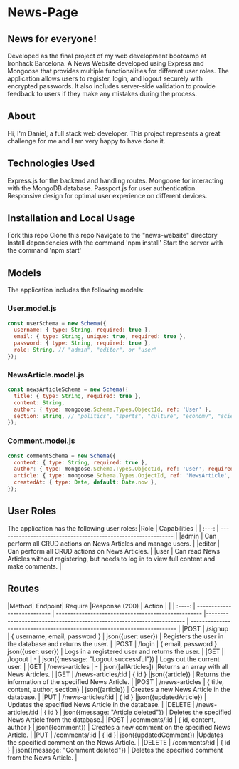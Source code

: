 # News-Page
## News for everyone!
Developed as the final project of my web development bootcamp at Ironhack Barcelona. A News Website developed using Express and Mongoose that provides multiple functionalities for different user roles. The application allows users to register, login, and logout securely with encrypted passwords. It also includes server-side validation to provide feedback to users if they make any mistakes during the process.
## About
Hi, I'm Daniel, a full stack web developer. This project represents a great challenge for me and I am very happy to have done it.
## Technologies Used
Express.js for the backend and handling routes.
Mongoose for interacting with the MongoDB database.
Passport.js for user authentication.
Responsive design for optimal user experience on different devices.
## Installation and Local Usage
Fork this repo
Clone this repo
Navigate to the "news-website" directory
Install dependencies with the command 'npm install'
Start the server with the command 'npm start'
## Models
The application includes the following models:
### User.model.js
```js
const userSchema = new Schema({
  username: { type: String, required: true },
  email: { type: String, unique: true, required: true },
  password: { type: String, required: true },
  role: String, // "admin", "editor", or "user"
});
```
### NewsArticle.model.js
```js
const newsArticleSchema = new Schema({
  title: { type: String, required: true },
  content: String,
  author: { type: mongoose.Schema.Types.ObjectId, ref: 'User' },
  section: String, // "politics", "sports", "culture", "economy", "science", "health", etc.
});
```
### Comment.model.js
```js
const commentSchema = new Schema({
  content: { type: String, required: true },
  author: { type: mongoose.Schema.Types.ObjectId, ref: 'User', required: true },
  article: { type: mongoose.Schema.Types.ObjectId, ref: 'NewsArticle', required: true },
  createdAt: { type: Date, default: Date.now },
});
```
## User Roles
The application has the following user roles:
|Role | Capabilities |
| :---:  |      -------------------------------------------------------------          |
|admin |    Can perform all CRUD actions on News Articles and manage users. |
|editor |   Can perform all CRUD actions on News Articles. |
|user | Can read News Articles without registering, but needs to log in to view full content and make comments. |

## Routes
|Method|	Endpoint|	Require	|Response (200) |	Action |
|
| :----: | --------------------------- | --------------------------------------------------- |---------------------------------------------------------------------- | ------------------------------------------------------------------------- |
|POST | /signup | { username, email, password } |	json({user: user}) |	Registers the user in the database and returns the user. |
|POST | /login |	{ email, password }	json({user: user}) |	Logs in a registered user and returns the user. |
|GET |	/logout |	- | json({message: "Logout successful"}) |	Logs out the current user. |
|GET |	/news-articles |	- |	json([allArticles])	|Returns an array with all News Articles. |
|GET |	/news-articles/:id |	{ id } |json({article}) |   Returns the information of the specified News Article. |
|POST | /news-articles | { title, content, author, section} | json({article}) |	Creates a new News Article in the database. |
|PUT | /news-articles/:id |	{ id } |json({updatedArticle}) | Updates the specified News Article in the database. |
|DELETE | /news-articles/:id | { id } |	json({message: "Article deleted"}) | Deletes the specified News Article from the database.|
|POST |	/comments/:id |	{ id, content, author } | json({comment}) |	Creates a new comment on the specified News Article. |
|PUT | /comments/:id | { id }| json({updatedComment})	|Updates the specified comment on the News Article. |
|DELETE | /comments/:id	| { id } | json({message: "Comment deleted"}) |	Deletes the specified comment from the News Article. |
